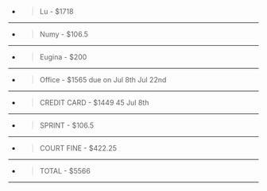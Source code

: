 - > Lu - $1718
----
- > Numy - $106.5
----
- > Eugina - $200
----
- > Office - $1565 due on Jul 8th Jul 22nd 
----
- > CREDIT CARD - $1449  45 Jul 8th
----
- > SPRINT - $106.5
----
- > COURT FINE - $422.25
----
- > TOTAL - $5566
----